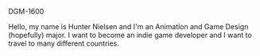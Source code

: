 DGM-1600

Hello, my name is Hunter Nielsen and I'm an Animation and Game Design (hopefully) major.
I want to become an indie game developer and I want to travel to many different countries.